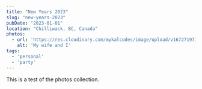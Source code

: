 ```yaml
---
title: "New Years 2023"
slug: "new-years-2023"
pubDate: "2023-01-01"
location: "Chilliwack, BC, Canada"
photos: 
  - url: 'https://res.cloudinary.com/mykalcodes/image/upload/v1672719710/Mykal%20Codes/happy-new-years_bgqmwk.jpg'
    alt: 'My wife and I'
tags:
  - 'personal'
  - 'party'
---
```


This is a test of the photos collection.
